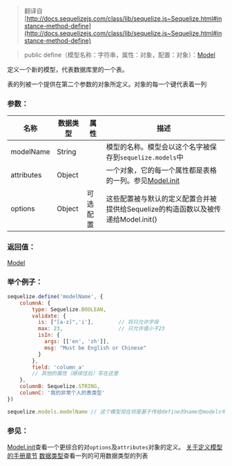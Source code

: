 > 翻译自 [http://docs.sequelizejs.com/class/lib/sequelize.js~Sequelize.html#instance-method-define](http://docs.sequelizejs.com/class/lib/sequelize.js~Sequelize.html#instance-method-define)

> public define（模型名称：字符串，属性：对象，配置：对象）：[Model]()

定义一个新的模型，代表数据库里的一个表。

表的列被一个提供在第二个参数的对象所定义。对象的每一个键代表着一列

### 参数：
名称 | 数据类型 | 属性 | 描述
-- | -- | -- | --
modelName | String | | 模型的名称。模型会以这个名字被保存到`sequelize.models`中
attributes | Object | |  一个对象，它的每一个属性都是表格的一列。参见[Model.init]()
options | Object | 可选配置 | 这些配置被与默认的定义配置合并被提供给Sequelize的构造函数以及被传递给Model.init()

### 返回值：
[Model]()

### 举个例子：

```js
sequelize.define('modelName', {
    columnA: {
        type: Sequelize.BOOLEAN,
        validate: {
          is: ["[a-z]",'i'],        // 将只允许字母
          max: 23,                  // 只允许值小于23
          isIn: {
            args: [['en', 'zh']],
            msg: "Must be English or Chinese"
          }
        },
        field: 'column_a'
        // 其他的属性（继续往后）写在这里
    },
    columnB: Sequelize.STRING,
    columnC: '我的非常个人的表类型'
})

sequelize.models.modelName // 这个模型现在将是基于传给define的name在models中启用。（译者注：说白了就是sequelize的models这个属性里的，你传给sequelize.define的模型的名称属性就是这个模型）
```

### 参见：
[Model.init]()查看一个更综合的对`options`及`attributes`对象的定义。 
[关于定义模型的手册章节]() 
[数据类型]()查看一列的可用数据类型的列表